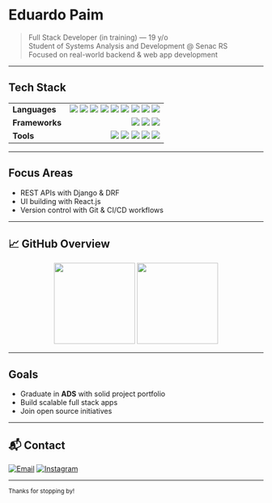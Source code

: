 # Eduardo Paim

> Full Stack Developer (in training) — 19 y/o  
> Student of Systems Analysis and Development @ Senac RS  
> Focused on real-world backend & web app development

---

##  Tech Stack

<table>
  <tr>
    <td><strong>Languages</strong></td>
    <td align="right">
      <img src="https://img.shields.io/badge/Python-333?style=flat&logo=python&logoColor=white" />
      <img src="https://img.shields.io/badge/JavaScript-333?style=flat&logo=javascript&logoColor=white" />
      <img src="https://img.shields.io/badge/TypeScript-333?style=flat&logo=typescript&logoColor=white" />
      <img src="https://img.shields.io/badge/PHP-333?style=flat&logo=php&logoColor=white" />
      <img src="https://img.shields.io/badge/SQL-333?style=flat&logo=postgresql&logoColor=white" />
      <img src="https://img.shields.io/badge/HTML5-333?style=flat&logo=html5&logoColor=white" />
      <img src="https://img.shields.io/badge/CSS3-333?style=flat&logo=css3&logoColor=white" />
      <img src="https://img.shields.io/badge/C++-333?style=flat&logo=cplusplus&logoColor=white" />
      <img src="https://img.shields.io/badge/Java-333?style=flat&logo=java&logoColor=white" />
    </td>
  </tr>
  <tr>
    <td><strong>Frameworks</strong></td>
    <td align="right">
      <img src="https://img.shields.io/badge/Django-333?style=flat&logo=django&logoColor=white" />
      <img src="https://img.shields.io/badge/React-333?style=flat&logo=react&logoColor=white" />
      <img src="https://img.shields.io/badge/Node.js-333?style=flat&logo=node.js&logoColor=white" />
    </td>
  </tr>
  <tr>
    <td><strong>Tools</strong></td>
    <td align="right">
      <img src="https://img.shields.io/badge/Git-333?style=flat&logo=git&logoColor=white" />
      <img src="https://img.shields.io/badge/GitHub-333?style=flat&logo=github&logoColor=white" />
      <img src="https://img.shields.io/badge/GitLab-333?style=flat&logo=gitlab&logoColor=white" />
      <img src="https://img.shields.io/badge/VSCode-333?style=flat&logo=visualstudiocode&logoColor=white" />
      <img src="https://img.shields.io/badge/REST%20API-333?style=flat&logo=postman&logoColor=white" />
    </td>
  </tr>
</table>

---

##  Focus Areas

- REST APIs with Django & DRF  
- UI building with React.js  
- Version control with Git & CI/CD workflows

---

## 📈 GitHub Overview

<div align="center">
  <img height="160em" src="https://github-readme-stats.vercel.app/api?username=Edu-2de&show_icons=true&theme=default&include_all_commits=true&count_private=true" />
  <img height="160em" src="https://github-readme-stats.vercel.app/api/top-langs/?username=Edu-2de&layout=compact&theme=default" />
</div>

---

##  Goals

- Graduate in **ADS** with solid project portfolio  
- Build scalable full stack apps  
- Join open source initiatives

---

## 📬 Contact

[![Email](https://img.shields.io/badge/-Email-333?style=flat&logo=gmail&logoColor=white)](mailto:edupaim1712@gmail.com)
[![Instagram](https://img.shields.io/badge/-Instagram-333?style=flat&logo=instagram&logoColor=white)](https://www.instagram.com/edu.2de/)

---

<sub>Thanks for stopping by!</sub>
